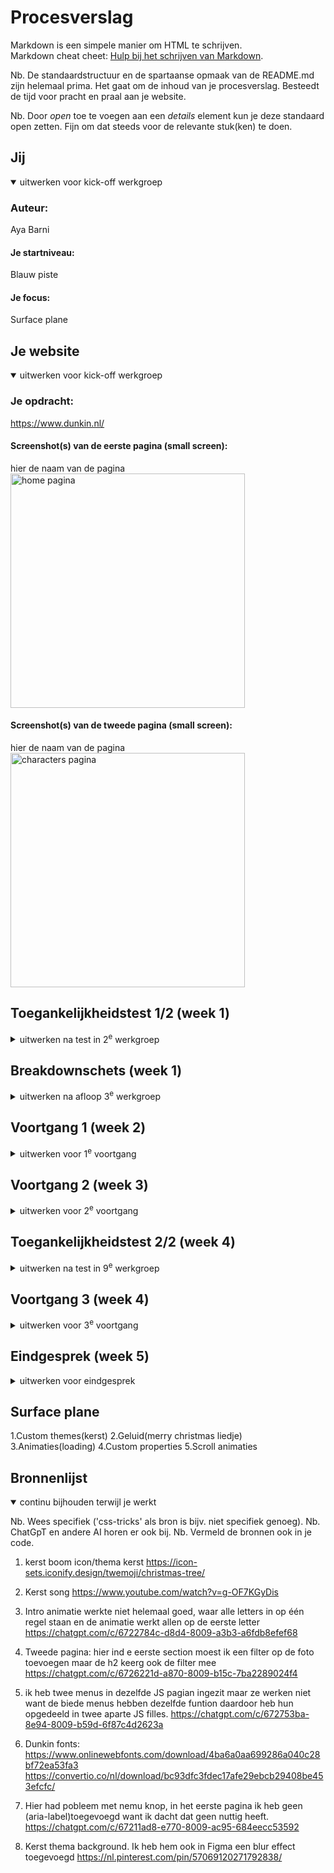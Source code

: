 # Procesverslag
Markdown is een simpele manier om HTML te schrijven.  
Markdown cheat cheet: [Hulp bij het schrijven van Markdown](https://github.com/adam-p/markdown-here/wiki/Markdown-Cheatsheet).

Nb. De standaardstructuur en de spartaanse opmaak van de README.md zijn helemaal prima. Het gaat om de inhoud van je procesverslag. Besteedt de tijd voor pracht en praal aan je website.

Nb. Door *open* toe te voegen aan een *details* element kun je deze standaard open zetten. Fijn om dat steeds voor de relevante stuk(ken) te doen.





## Jij

<details open>
  <summary>uitwerken voor kick-off werkgroep</summary>

  ### Auteur:
  Aya Barni

  #### Je startniveau:
  Blauw piste

  #### Je focus:
  Surface plane
 
</details>





## Je website

<details open>
  <summary>uitwerken voor kick-off werkgroep</summary>

  ### Je opdracht:
  https://www.dunkin.nl/

  #### Screenshot(s) van de eerste pagina (small screen): 
  hier de naam van de pagina  
  <img src="readme-images/home-pagina.png" width="375px" alt="home pagina">

  #### Screenshot(s) van de tweede pagina (small screen):
  hier de naam van de pagina  
  <img src="readme-images/jobs-pagina.png" width="375px" alt="characters pagina">
 
</details>



## Toegankelijkheidstest 1/2 (week 1)

<details>
  <summary>uitwerken na test in 2<sup>e</sup> werkgroep</summary>

  ### Bevindingen
  Eerst testte ik de beperkte mogelijkheden. Ik begon met het testen van een bril met onscherpe glazen. Ik probeerde te typen met deze bril, maar ik kon nooit typen, maar lezen ging makkelijker dan typen, maar ik kon nog steeds moeilijk lezen. Het was als een blinddoek voor het oog.
  Daarna probeerde ik typen met elastiekjes.
  Ik kon typen terwijl mijn vingers gebonden waren, maar als ik de elastiekjes meer dan twee keer om mijn vingers wikkelde, kon ik mijn vingers nooit onder controle houden.
  Daarna heb ik de hand vibrator niet meer geprobeerd. Ik wilde gewoon zien hoe het de studenten beïnvloedde, want de hand bleef trillen en ik zag niemand van hen die kon typen als ze hun handen onder controle hadden.

  Toegankelijkheidstest:
  Screenreaders:
  Tijdens het testen van de toegankelijkheid gebruikte ik de schermlezer. Het geluid was goed en ook duidelijk, maar het las in het Engels en ik wist niet hoe ik de taal in de instellingen kon veranderen. 
  Ik kon navigeren tussen de koppen op de pagina, ik heb het een paar keer getest en het zei de koppen niet elke keer in de juiste volgorde.
  Ik kon ook door de links navigeren door op de letter k te drukken en elke link liet zien wat het bevatte.

   

</details>



## Breakdownschets (week 1)

<details>
  <summary>uitwerken na afloop 3<sup>e</sup> werkgroep</summary>

  ### de hele pagina: 
  <img src="readme-images/frame 1.png" width="375px" alt="breakdown van de hele pagina">
  <img src="readme-images/frame 2.png" width="375px" alt="breakdown van de hele pagina">

  ### dynamisch deel (bijv menu): 
  <!-- <img src="readme-images/dummy-plaatje.jpg" width="375px" alt="breakdown van een dynamisch deel"> -->

  ### wellicht nog een dynamisch deel (bijv filter): 
  <!-- <img src="readme-images/dummy-plaatje.jpg" width="375px" alt="breakdown van nog een dynamisch deel"> -->

</details>





## Voortgang 1 (week 2)

<details>
  <summary>uitwerken voor 1<sup>e</sup> voortgang</summary>

  ### Stand van zaken
  hier dit ging goed & dit was lastig (neem ook screenshots op van delen van je website en code)


  ### Agenda voor meeting
  samen met je groepje opstellen

| Thomas     | Braham         | Aya    | Joy        |
  | ---            | ---                | ---          | ---              |
  | Hoe maken we vormen? Met vector of images?  | Hoe zit een Carroussel in elkaar?             | Kloppen onze breakdownschetsen?    | Wat is de beste manier om een video te embedden?    |
  | Hoe maak je een progressiebalk bij een carroussel? | Hoe maak je een hamburgermenu met animatie zonder images te gebruiken? | Waar precies moet je div gebruiken en waar een class? | Is onze HTML zo oké & correct? |



  ### Verslag van meeting
  hier na afloop snel de uitkomsten van de meeting vastleggen

  - punt 1
  - punt 2
  - nog een punt
  - ...

</details>





## Voortgang 2 (week 3)

<details>
  <summary>uitwerken voor 2<sup>e</sup> voortgang</summary>

  ### Stand van zaken
  hier dit ging goed & dit was lastig (neem ook screenshots op van delen van je website en code)


  ### Agenda voor meeting
  samen met je groepje opstellen

| Thomas      | Braham          | Aya    | Joy        |
  | ---            | ---                | ---          | ---              |
  | Hoe zorg ik dat mijn header van kleur verandert, als ik voorbij een bepaald punt op mijn pagina ben?  | Hoe krijg ik de pijl van de details element aan de andere kant van de summary?    | hoe zorg ik dat een deel van de header vast blijven tijdnes het scrollen (position: fixed en sticky niet gewerkt)  | en dan ik dat    |
  | Is het echt verkeerd om dingen te positionen met paddings en margins?            | Moest je nou je hele main een class geven, of per element?              | Mijn elementen schuiven naar rechts toe en ik weet niet waar ik een fout heb staan in de code. Alles staat scheef hellup!!!!          | ...              |


  ### Verslag van meeting
  hier na afloop snel de uitkomsten van de meeting vastleggen

  - punt 1
  - punt 2
  - nog een punt
- ...

</details>





## Toegankelijkheidstest 2/2 (week 4)

<details>
  <summary>uitwerken na test in 9<sup>e</sup> werkgroep</summary>

  ### Bevindingen
  Lijst met je bevindingen die in de test naar voren kwamen (geef ook aan wat er verbeterd is):

</details>





## Voortgang 3 (week 4)

<details>
  <summary>uitwerken voor 3<sup>e</sup> voortgang</summary>

  ### Stand van zaken
  hier dit ging goed & dit was lastig (neem ook screenshots op van delen van je website en code)


  ### Agenda voor meeting
  samen met je groepje opstellen

  | student 1      | student 2          | student 3    | student 4        |
  | ---            | ---                | ---          | ---              |
  | dit bespreken  | en dit             | en ik dit    | en dan ik dat    |
  | en dat ook nog | dit als er tijd is | nog een punt | dit wil ik zeker |
  | ...            | ...                | ...          | ...              |


  ### Verslag van meeting
  hier na afloop snel de uitkomsten van de meeting vastleggen

  - punt 1
  - punt 2
  - nog een punt
  - ...

</details>





## Eindgesprek (week 5)

<details>
  <summary>uitwerken voor eindgesprek</summary>

  ### Je uitkomst - karakteristiek screenshots:
  <img src="readme-images/dummy-plaatje.jpg" width="375px" alt="uitomst opdracht 1">


  ### Dit ging goed/Heb ik geleerd: 
  Korte omschrijving met plaatjes

  <img src="readme-images/dummy-plaatje.jpg" width="375px" alt="top">


  ### Dit was lastig/Is niet gelukt:
  Korte omschrijving met plaatjes

  <img src="readme-images/dummy-plaatje.jpg" width="375px" alt="bummer">
</details>


## Surface plane
 1.Custom themes(kerst)
 2.Geluid(merry christmas liedje)
 3.Animaties(loading)
 4.Custom properties
 5.Scroll animaties

## Bronnenlijst

<details open>
  <summary>continu bijhouden terwijl je werkt</summary>

  Nb. Wees specifiek ('css-tricks' als bron is bijv. niet specifiek genoeg). 
  Nb. ChatGpT en andere AI horen er ook bij.
  Nb. Vermeld de bronnen ook in je code.

  1.  kerst boom icon/thema kerst 
  https://icon-sets.iconify.design/twemoji/christmas-tree/
  
  2. Kerst song
  https://www.youtube.com/watch?v=g-OF7KGyDis  

  3. Intro animatie werkte niet helemaal goed, waar alle letters in op één regel staan en de animatie werkt allen op de eerste letter
  https://chatgpt.com/c/6722784c-d8d4-8009-a3b3-a6fdb8efef68

  4. Tweede pagina: hier ind e eerste section moest ik een filter op de foto toevoegen maar de h2 keerg ook de filter mee
  https://chatgpt.com/c/6726221d-a870-8009-b15c-7ba2289024f4

  5. ik heb twee menus in dezelfde JS pagian ingezit maar ze werken niet want de biede menus hebben dezelfde funtion daardoor heb hun opgedeeld in twee aparte JS filles.
  https://chatgpt.com/c/672753ba-8e94-8009-b59d-6f87c4d2623a

  6. Dunkin fonts:
  https://www.onlinewebfonts.com/download/4ba6a0aa699286a040c28bf72ea53fa3
  https://convertio.co/nl/download/bc93dfc3fdec17afe29ebcb29408be453efcfc/

  7. Hier had pobleem met nemu knop, in het eerste pagina ik heb geen (aria-label)toegevoegd want ik dacht dat geen nuttig heeft.
  https://chatgpt.com/c/67211ad8-e770-8009-ac95-684eecc53592

  8. Kerst thema background. Ik heb hem ook in Figma een blur effect toegevoegd
  https://nl.pinterest.com/pin/57069120271792838/

</details>